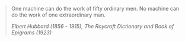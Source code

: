 ---
---
> One machine can do the work of fifty ordinary men. No machine can do the work of one extraordinary man.
>
> <cite><i>Elbert Hubbard (1856 - 1915)</i>, The Roycroft Dictionary and Book of Epigrams (1923)</cite>